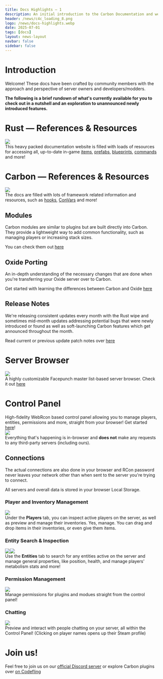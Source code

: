 ```yaml
---
title: Docs Highlights — 1
description: An initial introduction to the Carbon Documentation and website in general. It comes packed with lots of automatically updated content and reliable APIs for developers to use or owners to study! 
header: /news/c4c_loading_8.png
logo: /news/docs-highlights.webp
date: 2025-07-01
tags: [docs]
layout: news-layout
navbar: false
sidebar: false
---
```


<h1 class="news-text-section">Introduction</h1>
<div class="news-section">
Welcome! These docs have been crafted by community members with the approach and perspective of server owners and developers/modders. 

**The following is a brief rundown of what's currently available for you to check out in a nutshell and an exploration to unannounced newly introduced features.**
</div>

<h1 class="news-text-section">Rust — References & Resources</h1>
<img class="news-image mt-5" src="/news/items-showcase.png"/>

<div class="news-section">
This heavy packed documentation website is filled with loads of resources for accessing all, up-to-date in-game <a href="../../references/items" target="_blank">items</a>, <a href="../../references/prefabs" target="_blank">prefabs</a>, <a href="../../references/blueprints" target="_blank">blueprints</a>, <a href="../../references/rust-commands" target="_blank">commands</a> and more!

</div>

<h1 class="news-text-section">Carbon — References & Resources</h1>
<img class="news-image mt-5" src="/news/hooks-showcase.png"/>

<div class="news-section">
The docs are filled with lots of framework related information and resources, such as <a href="../../references/hooks" target="_blank">hooks</a>, <a href="../../references/convars" target="_blank">ConVars</a> and more!

<h2 class="news-text-section">Modules</h2>
Carbon modules are similar to plugins but are built directly into Carbon. They provide a lightweight way to add common functionality, such as managing players or increasing stack sizes.

You can check them out <a href="../../owners/modules/what-are-modules" target="_blank">here</a>

<h2 class="news-text-section" target="_blank">Oxide Porting</h2>
An in-depth understanding of the necessary changes that are done when you're transferring your Oxide server over to Carbon.

Get started with learning the differences between Carbon and Oxide <a href="../../owners/oxide-porting" target="_blank">here</a>

<h2 class="news-text-section" target="_blank">Release Notes</h2>
We're releasing consistent updates every month with the Rust wipe and sometimes mid-month updates addressing potential bugs that were newly introduced or found as well as soft-launching Carbon features which get announced throughout the month.

Read current or previous update patch notes over <a href="../../references/release-notes" target="_blank">here</a>
</div>

<h1 class="news-text-section">Server Browser</h1>
<img class="news-image mt-5" src="/news/serverbrowser-showcase.png"/>
<div class="news-section">
A highly customizable Facepunch master list-based server browser. Check it out <a href="../../tools/server-browser" target="_blank">here</a>
</div>

<h1 class="news-text-section">Control Panel</h1>
<div class="news-section">
High-fidelity WebRcon based control panel allowing you to manage players, entities, permissions and more, straight from your browser! Get started <a href="../../tools/control-panel" target="_blank">here</a>!
</div>
<img class="news-image mt-5" src="/news/controlp-1-showcase.png"/>
<div class="news-section">
Everything that's happening is in-browser and <strong>does not</strong> make any requests to any third-party servers (including ours).

<h2 class="news-text-section">Connections</h2>
The actual connections are also done in your browser and RCon password never leaves your network other than when sent to the server you're trying to connect.

All servers and overall data is stored in your browser Local Storage.
</div>

<h3 class="news-text-section">Player and Inventory Management</h3>
<img class="news-image mt-5" src="/news/controlp-2-showcase.png"/>
<div class="news-section">
Under the <strong>Players</strong> tab, you can inspect active players on the server, as well as preview and manage their inventories. Yes, manage. You can drag and drop items in their inventories, or even give them items.
</div>

<h3 class="news-text-section">Entity Search & Inspection</h3>
<div class="flex w-[50%] h-[50%]"><img class="news-image mt-5" src="/news/controlp-3-showcase.png"/><img class="news-image mt-5" src="/news/controlp-4-showcase.png"/></div>
<div class="news-section">
Use the <strong>Entities</strong> tab to search for any entities active on the server and manage general properties, like position, health, and manage players' metabolism stats and more!
</div>

<h3 class="news-text-section">Permission Management</h3>
<img class="news-image mt-5" src="/news/controlp-5-showcase.png"/>
<div class="news-section">
Manage permissions for plugins and modues straight from the control panel!
</div>

<h3 class="news-text-section">Chatting</h3>
<img class="news-image mt-5" src="/news/controlp-6-showcase.png"/>
<div class="news-section">
Preview and interact with people chatting on your server, all within the Control Panel! (Clicking on player names opens up their Steam profile)
</div>

<h1 class="news-text-section">Join us!</h1>
<div class="news-section">
Feel free to join us on our <a href="https://discord.gg/carbonmod" target="_blank">official Discord server</a> or explore Carbon plugins over <a href="https://codefling.com/carbon" target="_blank">on Codefling</a>
</div>
